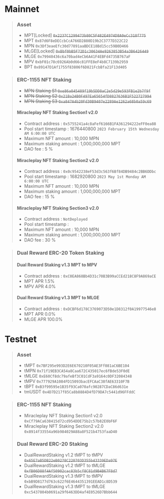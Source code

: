 # Mainnet
>### Asset
> * MPT[Locked] ~~`0x2237C1299473b80C5F482E4974D8A0eCc318f775`~~
> * MPT `0x87d6F8eDECcbCcA766D2880D19b2C3777D322C22`
> * MPN `0x3Df3eaeEfc30d77891aaBDCE18Bd15cc59B0D466`
> * MLGE[Locked] ~~`0xBbf0bB5F72D1c30634Ae9263853B54a3B6426449`~~
> * MLGE `0x79940436c6a70bad4eCb6A41F4EBFd4735B767aF`
> * MPV `0xbF01c78c6926Ab0d66c81FFE8eF4b8C7139b2959`
> * BPT `0x89147D1Af1755f83806f6D821FcbBfa21F13d405`

> ### ERC-1155 NFT Staking
> * ~~MPN Staking S1 `0xe86a845489f19b5DD8aC2e5d29e593FB1e2b7f9f`~~
> * ~~MPN Staking S2 `0x21Ba24B0F497Ea65654fD8827636B1F522727994`~~
> * ~~MPN Staking S3 `0xa847A4b20Fd30B9407e2289Ae1262a68b0a59c69`~~
> #### Miracleplay NFT Staking Section1 v2.0 
> * Contract address : `0x5755241a4c8aFef6166B1FA361294222eFF0ea88`
> * Pool start timestamp : 1676440800 `2023 February 15th Wednesday AM 6:00:00 UTC`
> * Maximum NFT amount : 10,000 MPN
> * Maximum staking amount : 1,000,000,000 MPT
> * DAO fee : 5 %
> #### Miracleplay NFT Staking Section2 v2.0
> * Contract address : `0x0c9542238eF53d3c563f6Bf84DB9484c2BB6DDbc`
> * Pool start timestamp : 1682920800 `2023 May 1st Monday AM 6:00:00 UTC`
> * Maximum NFT amount : 10,000 MPN
> * Maximum staking amount : 1,000,000,000 MPT
> * DAO fee : 15 %
> #### Miracleplay NFT Staking Section3 v2.0
> * Contract address : `NotDeployed`
> * Pool start timestamp : 
> * Maximum NFT amount : 10,000 MPN
> * Maximum staking amount : 1,000,000,000 MPT
> * DAO fee : 30 %

> ### Dual Reward ERC-20 Token Staking
> #### Dual Reward Staking v1.3 MPT to MPV 
> * Contract address : `0xC0EA868Bb4D31c70B3B99aCCEd218C8F9A869aCE`
> * MPT APR 1.5%
> * MPV APR 4.0%
> #### Dual Reward Staking v1.3 MPT to MLGE
> * Contract address : `0xDCBF6d178C3769073D50e1D8312f0A19977546e8`
> * MPT APR 0.0%
> * MLGE APR 100.0%

# Testnet
> ### Asset
> * tMPT `0x7BF295e993D2E6E670210F05AE3Ff081aC6BE104`
> * tMPN `0x71f19EB3CA54a8Caa672C435017ec6fBde53F0dE`
> * tMLGE `0xE60Cf8dc79afeBf3C01CdF3a9164c0DF32084348`
> * tMPV `0x777929A1084FD15093bacEFCAaC38fAE63310F7B`
> * tBPT `0xB3f99595e1B35f93Ca070afc90287CDaC86d631e`
> * tmUSDT `0x4D7D217f85Ca8b8884D4fD79DA7c5441d96FFddC`

> ### ERC-1155 NFT Staking
> * Miracleplay NFT Staking Section1 v2.0 `0xCf79ACa638415d72cd954DDE75b2c57b82E0bF6F`
> * Miracleplay NFT Staking Section2 v2.0 `0x8914f33554a96b984029A88a8F521b4753faaD40`
> 
> ### Dual Reward ERC-20 Staking
> * DualRewardStaking v1.2 tMPT to tMPV ~~`0x65E7aB5DB22eB0278C220703D355b43339EDa97E`~~
> * DualRewardStaking v1.2 tMPT to tMLGE ~~`0xfB06D88f4Af50902cac83b5cf8C81d9B4B67F8d7`~~
> * DualRewardStaking v1.3 tMPT to tMPV `0xbB9D8177d763c622f6E4644351391EEAD1c8D539`
> * DualRewardStaking v1.3 tMPT to tMLGE `0xc5437804b0691a29f6463DD4af4E0526D7Bbb644`
 